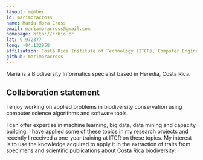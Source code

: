 ```yaml
---
layout: member
id: marimoracross
name: María Mora Cross
email: mariamoracross@gmail.com
homepage: http://crbio.cr
lat: 9.972377 
long: -84.132958
affiliation: Costa Rica Institute of Technology (ITCR), Computer Engineering School, National Biodiversity Institute of Costa Rica (INBio)
github: marimoracross
---
```


Maria is a Biodiversity Informatics specialist based in Heredia, Costa Rica. 

## Collaboration statement
I enjoy working on applied problems in biodiversity conservation using computer science algorithms and software tools. 

I can offer expertise in machine learning, big data, data mining and capacity building. I have applied some of these topics in my research projects and recently I received a one-year training at ITCR on these topics. My interest is to use the knowledge acquired to apply it in the extraction of traits from specimens and scientific publications about Costa Rica biodiversity.
